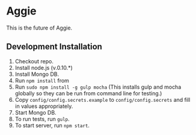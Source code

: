 # Aggie

This is the future of Aggie.

## Development Installation

1. Checkout repo.
1. Install node.js (v.0.10.*)
1. Install Mongo DB.
1. Run `npm install` from
1. Run `sudo npm install -g gulp mocha` (This installs gulp and mocha globally so they can be run from command line for testing.)
1. Copy `config/config.secrets.example` to `config/config.secrets` and fill in values appropriately.
1. Start Mongo DB.
1. To run tests, run `gulp`.
1. To start server, run `npm start`.
